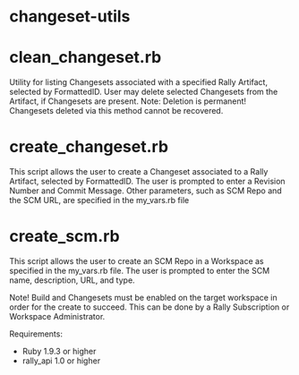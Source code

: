 changeset-utils
===============

clean_changeset.rb
==========================

Utility for listing Changesets associated with a specified Rally Artifact, selected by FormattedID.
User may delete selected Changesets from the Artifact, if Changesets are present.
Note: Deletion is permanent! Changesets deleted via this method cannot be recovered.
 
create_changeset.rb
================================

This script allows the user to create a Changeset associated to a Rally Artifact, selected by FormattedID.
The user is prompted to enter a Revision Number and Commit Message. Other parameters, such as SCM Repo and
the SCM URL, are specified in the my_vars.rb file

create_scm.rb
================================

This script allows the user to create an SCM Repo in a Workspace as specified in the my_vars.rb file.
The user is prompted to enter the SCM name, description, URL, and type.

Note! Build and Changesets must be enabled on the target workspace in order for the create to succeed. This can
be done by a Rally Subscription or Workspace Administrator.

Requirements:

 - Ruby 1.9.3 or higher
 - rally_api 1.0 or higher